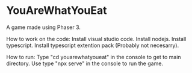 # YouAreWhatYouEat
A game made using Phaser 3.

How to work on the code:
Install visual studio code.
Install nodejs.
Install typescript.
Install typescript extention pack (Probably not necesarry).

How to run:
Type "cd youarewhatyoueat" in the console to get to main directory.
Use type "npx serve" in the console to run the game.

